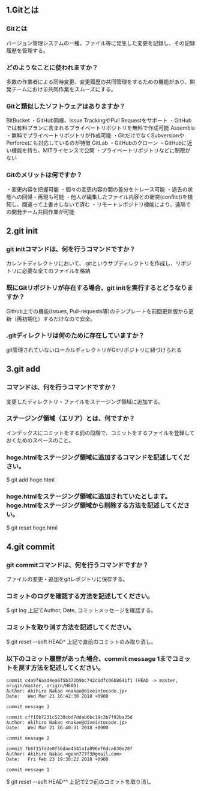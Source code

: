 ## 1.Gitとは
### Gitとは
バージョン管理システムの一種。ファイル等に発生した変更を記録し、その記録履歴を管理する。

### どのようなことに使われますか？
多数の作業者による同時変更、変更履歴の共同管理をするための機能があり、開発チームにおける共同作業をスムーズにする。

### Gitと類似したソフトウェアはありますか？
BitBucket ・GitHub同様、Issue TrackingやPull Requestをサポート ・GitHubでは有料プランに含まれるプライベートリポジトリを無料で作成可能 Assembla ・無料でプライベートリポジトリが作成可能 ・GitだけでなくSubversionやPerforceにも対応しているのが特徴 GitLab ・GitHubのクローン ・GitHubに近い機能を持ち、MITライセンスで公開 ・プライベートリポジトリなどに制限がない

### Gitのメリットは何ですか？
・変更内容を把握可能 ・個々の変更内容の間の差分をトレース可能 ・過去の状態への回帰・再現も可能 ・他人が編集したファイル内容との衝突(conflict)を検知し、間違って上書きしないで済む ・リモートレポジトリ機能により、遠隔での開発チーム共同作業が可能

## 2.git init
### git initコマンドは、何を行うコマンドですか？
カレントディレクトリにおいて、.gitというサブディレクトリを作成し、リポジトリに必要な全てのファイルを格納

### 既にGitリポジトリが存在する場合、git initを実行するとどうなりますか？
Github上での機能(Issues, Pull-requests等)のテンプレートを前回更新版から更新（再初期化）するだけなので安全。

### .gitディレクトリは何のために存在していますか？
git管理されていないローカルディレクトリがGitリポジトリに紐づけられる

## 3.git add
### コマンドは、何を行うコマンドですか？
変更したディレクトリ・ファイルをステージング領域に追加する。

### ステージング領域（エリア）とは、何ですか？
インデックスにコミットをする前の段階で、コミットをするファイルを登録しておくためのスペースのこと。

### hoge.htmlをステージング領域に追加するコマンドを記述してください。
$ git add hoge.html

### hoge.htmlをステージング領域に追加されていたとします。hoge.htmlをステージング領域から削除する方法を記述してください。
$ git reset hoge.html

## 4.git commit
### git commitコマンドは、何を行うコマンドですか？
ファイルの変更・追加をgitレポジトリに保存する。

### コミットのログを確認する方法を記述してください。
$ git log 上記でAuthor, Date, コミットメッセージを確認する。

### コミットを取り消す方法を記述してください。
$ git reset --soft HEAD^ 上記で直前のコミットのみ取り消し。

### 以下のコミット履歴があった場合、commit message 1までコミットを戻す方法を記述してください。
```
commit c4a9f6aad4ea6f5b372b9bc742c1dfc06b8641f1 (HEAD -> master, origin/master, origin/HEAD)
Author: Akihiro Nakao <nakao@diveintocode.jp>
Date:   Wed Mar 21 16:42:30 2018 +0900

commit message 3

commit cff10b7231c5238cbd7ddab0bc19c3b7f02ba35d
Author: Akihiro Nakao <nakao@diveintocode.jp>
Date:   Wed Mar 21 16:40:31 2018 +0900

commit message 2

commit 7b6f15fdde0f56dae4541a1a896ef6dca630e28f
Author: Akihiro Nakao <genn777f3@gmail.com>
Date:   Fri Feb 23 19:38:22 2018 +0900

commit message 1
```
$ git reset --soft HEAD^^ 上記で2つ前のコミットを取り消し
